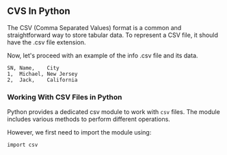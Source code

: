 

## CVS In Python

The CSV (Comma Separated Values) format is a common and straightforward way to store tabular data. To represent a CSV file, it should have the .csv file extension.



Now, let's proceed with an example of the info .csv file and its data.

```
SN, Name,    City
1,  Michael, New Jersey
2,  Jack,    California
```


### Working With CSV Files in Python

Python provides a dedicated csv module to work with `csv` files. The module includes various methods to perform different operations.

However, we first need to import the module using:

```
import csv
```